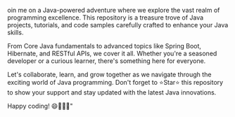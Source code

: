 oin me on a Java-powered adventure where we explore the vast realm of programming excellence. This repository is a treasure trove of Java projects, tutorials, and code samples carefully crafted to enhance your Java skills.

From Core Java fundamentals to advanced topics like Spring Boot, Hibernate, and RESTful APIs, we cover it all. Whether you're a seasoned developer or a curious learner, there's something here for everyone.

Let's collaborate, learn, and grow together as we navigate through the exciting world of Java programming. Don't forget to ⭐️Star⭐️ this repository to show your support and stay updated with the latest Java innovations.

Happy coding! 😄👨‍💻🌟"
